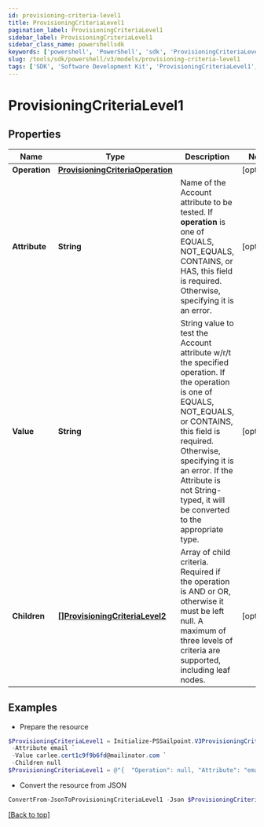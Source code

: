 ```yaml
---
id: provisioning-criteria-level1
title: ProvisioningCriteriaLevel1
pagination_label: ProvisioningCriteriaLevel1
sidebar_label: ProvisioningCriteriaLevel1
sidebar_class_name: powershellsdk
keywords: ['powershell', 'PowerShell', 'sdk', 'ProvisioningCriteriaLevel1', 'ProvisioningCriteriaLevel1'] 
slug: /tools/sdk/powershell/v3/models/provisioning-criteria-level1
tags: ['SDK', 'Software Development Kit', 'ProvisioningCriteriaLevel1', 'ProvisioningCriteriaLevel1']
---
```



# ProvisioningCriteriaLevel1

## Properties

Name | Type | Description | Notes
------------ | ------------- | ------------- | -------------
**Operation** | [**ProvisioningCriteriaOperation**](provisioning-criteria-operation) |  | [optional] 
**Attribute** | **String** | Name of the Account attribute to be tested. If **operation** is one of EQUALS, NOT_EQUALS, CONTAINS, or HAS, this field is required. Otherwise, specifying it is an error. | [optional] 
**Value** | **String** | String value to test the Account attribute w/r/t the specified operation. If the operation is one of EQUALS, NOT_EQUALS, or CONTAINS, this field is required. Otherwise, specifying it is an error. If the Attribute is not String-typed, it will be converted to the appropriate type. | [optional] 
**Children** | [**[]ProvisioningCriteriaLevel2**](provisioning-criteria-level2) | Array of child criteria. Required if the operation is AND or OR, otherwise it must be left null. A maximum of three levels of criteria are supported, including leaf nodes. | [optional] 

## Examples

- Prepare the resource
```powershell
$ProvisioningCriteriaLevel1 = Initialize-PSSailpoint.V3ProvisioningCriteriaLevel1  -Operation null `
 -Attribute email `
 -Value carlee.cert1c9f9b6fd@mailinator.com `
 -Children null
$ProvisioningCriteriaLevel1 = @"{  "Operation": null, "Attribute": "email", "Value": "carlee.cert1c9f9b6fd@mailinator.com", "Children": null }"@
```

- Convert the resource from JSON
```powershell
ConvertFrom-JsonToProvisioningCriteriaLevel1 -Json $ProvisioningCriteriaLevel1
```


[[Back to top]](#) 

